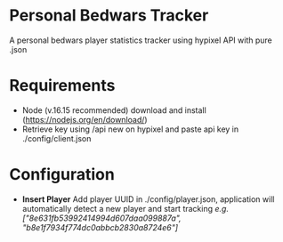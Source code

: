 # Personal Bedwars Tracker
A personal bedwars player statistics tracker using hypixel API with pure .json

# Requirements
- Node (v.16.15 recommended) download and install (https://nodejs.org/en/download/)
- Retrieve key using /api new on hypixel and paste api key in ./config/client.json

# Configuration
- **Insert Player** Add player UUID in ./config/player.json, application will automatically detect a new player and start tracking *e.g. ["8e631fb53992414994d607daa099887a", "b8e1f7934f774dc0abbcb2830a8724e6"]*
